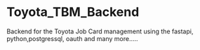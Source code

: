 # Toyota_TBM_Backend
Backend for the Toyota Job Card management using the fastapi, python,postgressql, oauth and many more.....

